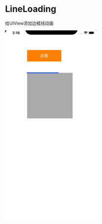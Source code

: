 # LineLoading
给UIView添加边框线动画

<img src="https://github.com/wangnan1082-icloud/LineLoading/blob/master/loading.gif?raw=true" width="300px" />
